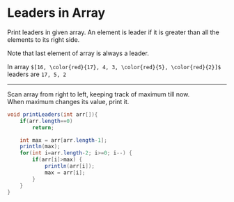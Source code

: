 # Leaders in Array

Print leaders in given array. An element is leader if it is greater than all the elements to its right side.

Note that last element of array is always a leader.

In array `$[16, \color{red}{17}, 4, 3, \color{red}{5}, \color{red}{2}]$` leaders are `17, 5, 2`

---

Scan array from right to left, keeping track of maximum till now.  
When maximum changes its value, print it.

```java
void printLeaders(int arr[]){
    if(arr.length==0)
        return;

    int max = arr[arr.length-1];
    println(max);
    for(int i=arr.length-2; i>=0; i--) {
        if(arr[i]>max) {
            println(arr[i]);
            max = arr[i];
        }
    }
}
```
